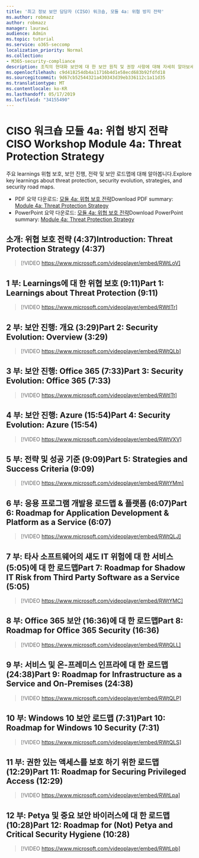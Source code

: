 ```yaml
---
title: '최고 정보 보안 담당자 (CISO) 워크숍, 모듈 4a: 위협 방지 전략'
ms.author: robmazz
author: robmazz
manager: laurawi
audience: Admin
ms.topic: tutorial
ms.service: o365-seccomp
localization_priority: Normal
ms.collection:
- M365-security-compliance
description: 조직의 현대화 보안에 대 한 보안 원칙 및 권장 사항에 대해 자세히 알아보세요.
ms.openlocfilehash: c9d418254db4a11716b4d1e58ecd683b92fdfd18
ms.sourcegitcommit: 9d67cb52544321a430343d39eb336112c1a11d35
ms.translationtype: MT
ms.contentlocale: ko-KR
ms.lasthandoff: 05/17/2019
ms.locfileid: "34155490"
---
```

# <a name="ciso-workshop-module-4a-threat-protection-strategy"></a><span data-ttu-id="296b4-103">CISO 워크숍 모듈 4a: 위협 방지 전략</span><span class="sxs-lookup"><span data-stu-id="296b4-103">CISO Workshop Module 4a: Threat Protection Strategy</span></span>

<span data-ttu-id="296b4-104">주요 learnings 위협 보호, 보안 진행, 전략 및 보안 로드맵에 대해 알아봅니다.</span><span class="sxs-lookup"><span data-stu-id="296b4-104">Explore key learnings about threat protection, security evolution, strategies, and security road maps.</span></span>

- <span data-ttu-id="296b4-105">PDF 요약 다운로드: [모듈 4a: 위협 보호 전략](media/ciso-workshop-4a-threat-protection.pdf)</span><span class="sxs-lookup"><span data-stu-id="296b4-105">Download PDF summary: [Module 4a: Threat Protection Strategy](media/ciso-workshop-4a-threat-protection.pdf)</span></span>
- <span data-ttu-id="296b4-106">PowerPoint 요약 다운로드: [모듈 4a: 위협 보호 전략](https://docs.microsoft.com/office365/securitycompliance/media/ciso-workshop-4a-threat-protection.pptx)</span><span class="sxs-lookup"><span data-stu-id="296b4-106">Download PowerPoint summary: [Module 4a: Threat Protection Strategy](https://docs.microsoft.com/office365/securitycompliance/media/ciso-workshop-4a-threat-protection.pptx)</span></span>

## <a name="introduction-threat-protection-strategy-437"></a><span data-ttu-id="296b4-107">소개: 위협 보호 전략 (4:37)</span><span class="sxs-lookup"><span data-stu-id="296b4-107">Introduction: Threat Protection Strategy (4:37)</span></span>

> [!VIDEO https://www.microsoft.com/videoplayer/embed/RWtLoV]

## <a name="part-1-learnings-about-threat-protection-911"></a><span data-ttu-id="296b4-108">1 부: Learnings에 대 한 위협 보호 (9:11)</span><span class="sxs-lookup"><span data-stu-id="296b4-108">Part 1: Learnings about Threat Protection (9:11)</span></span>

> [!VIDEO https://www.microsoft.com/videoplayer/embed/RWtITr]

## <a name="part-2-security-evolution-overview-329"></a><span data-ttu-id="296b4-109">2 부: 보안 진행: 개요 (3:29)</span><span class="sxs-lookup"><span data-stu-id="296b4-109">Part 2: Security Evolution: Overview (3:29)</span></span>

> [!VIDEO https://www.microsoft.com/videoplayer/embed/RWtQLb]

## <a name="part-3-security-evolution-office-365-733"></a><span data-ttu-id="296b4-110">3 부: 보안 진행: Office 365 (7:33)</span><span class="sxs-lookup"><span data-stu-id="296b4-110">Part 3: Security Evolution: Office 365 (7:33)</span></span>

> [!VIDEO https://www.microsoft.com/videoplayer/embed/RWtITt]

## <a name="part-4-security-evolution-azure-1554"></a><span data-ttu-id="296b4-111">4 부: 보안 진행: Azure (15:54)</span><span class="sxs-lookup"><span data-stu-id="296b4-111">Part 4: Security Evolution: Azure (15:54)</span></span>

> [!VIDEO https://www.microsoft.com/videoplayer/embed/RWtVXV]

## <a name="part-5-strategies-and-success-criteria-909"></a><span data-ttu-id="296b4-112">5 부: 전략 및 성공 기준 (9:09)</span><span class="sxs-lookup"><span data-stu-id="296b4-112">Part 5: Strategies and Success Criteria (9:09)</span></span>

> [!VIDEO https://www.microsoft.com/videoplayer/embed/RWtYMm]

## <a name="part-6-roadmap-for-application-development--platform-as-a-service-607"></a><span data-ttu-id="296b4-113">6 부: 응용 프로그램 개발용 로드맵 & 플랫폼 (6:07)</span><span class="sxs-lookup"><span data-stu-id="296b4-113">Part 6: Roadmap for Application Development & Platform as a Service (6:07)</span></span>

> [!VIDEO https://www.microsoft.com/videoplayer/embed/RWtQLJ]

## <a name="part-7-roadmap-for-shadow-it-risk-from-third-party-software-as-a-service-505"></a><span data-ttu-id="296b4-114">7 부: 타사 소프트웨어의 섀도 IT 위험에 대 한 서비스 (5:05)에 대 한 로드맵</span><span class="sxs-lookup"><span data-stu-id="296b4-114">Part 7: Roadmap for Shadow IT Risk from Third Party Software as a Service (5:05)</span></span>

> [!VIDEO https://www.microsoft.com/videoplayer/embed/RWtYMC]

## <a name="part-8-roadmap-for-office-365-security-1636"></a><span data-ttu-id="296b4-115">8 부: Office 365 보안 (16:36)에 대 한 로드맵</span><span class="sxs-lookup"><span data-stu-id="296b4-115">Part 8: Roadmap for Office 365 Security (16:36)</span></span>

> [!VIDEO https://www.microsoft.com/videoplayer/embed/RWtQLL]

## <a name="part-9-roadmap-for-infrastructure-as-a-service-and-on-premises-2438"></a><span data-ttu-id="296b4-116">9 부: 서비스 및 온-프레미스 인프라에 대 한 로드맵 (24:38)</span><span class="sxs-lookup"><span data-stu-id="296b4-116">Part 9: Roadmap for Infrastructure as a Service and On-Premises (24:38)</span></span>

> [!VIDEO https://www.microsoft.com/videoplayer/embed/RWtQLP]

## <a name="part-10-roadmap-for-windows-10-security-731"></a><span data-ttu-id="296b4-117">10 부: Windows 10 보안 로드맵 (7:31)</span><span class="sxs-lookup"><span data-stu-id="296b4-117">Part 10: Roadmap for Windows 10 Security (7:31)</span></span>

> [!VIDEO https://www.microsoft.com/videoplayer/embed/RWtQLS]

## <a name="part-11-roadmap-for-securing-privileged-access-1229"></a><span data-ttu-id="296b4-118">11 부: 권한 있는 액세스를 보호 하기 위한 로드맵 (12:29)</span><span class="sxs-lookup"><span data-stu-id="296b4-118">Part 11: Roadmap for Securing Privileged Access (12:29)</span></span>

> [!VIDEO https://www.microsoft.com/videoplayer/embed/RWtLpa]

## <a name="part-12-roadmap-for-not-petya-and-critical-security-hygiene-1028"></a><span data-ttu-id="296b4-119">12 부: Petya 및 중요 보안 바이러스에 대 한 로드맵 (10:28)</span><span class="sxs-lookup"><span data-stu-id="296b4-119">Part 12: Roadmap for (Not) Petya and Critical Security Hygiene (10:28)</span></span>

> [!VIDEO https://www.microsoft.com/videoplayer/embed/RWtLpb]